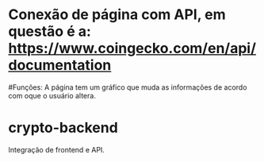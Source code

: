# Conexão de página com API, em questão é a: https://www.coingecko.com/en/api/documentation

#Funções:
A página tem um gráfico que muda as informações de acordo com oque o usuário altera.



# crypto-backend
Integração de frontend e API.
